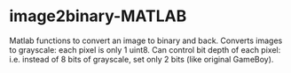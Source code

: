 # image2binary-MATLAB
Matlab functions to convert an image to binary and back.
Converts images to grayscale: each pixel is only 1 uint8.
Can control bit depth of each pixel: i.e. instead of 8 bits of grayscale, set only 2 bits (like original GameBoy).
